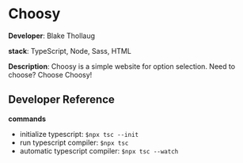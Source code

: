 # Choosy

**Developer**: Blake Thollaug

**stack**: TypeScript, Node, Sass, HTML

**Description**: Choosy is a simple website for option selection. Need to choose? Choose Choosy!

## Developer Reference

**commands**
 - initialize typescript:               `$npx tsc --init`
 - run typescript compiler:             `$npx tsc`
 - automatic typescript compiler:       `$npx tsc --watch`